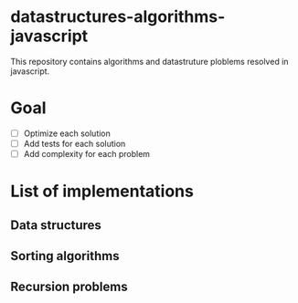 # datastructures-algorithms-javascript
This repository contains algorithms and datastruture ploblems resolved in javascript.

# Goal
- [ ] Optimize each solution
- [ ] Add tests for each solution
- [ ] Add complexity for each problem

# List of implementations
## Data structures
## Sorting algorithms
## Recursion problems
